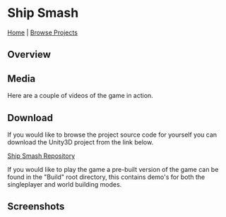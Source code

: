 # Ship Smash

[Home](../index.md)
|
[Browse Projects](../browse_projects.md)

## Overview

## Media

Here are a couple of videos of the game in action.

## Download

If you would like to browse the project source code for yourself you can download the Unity3D project from the link below.

[Ship Smash Repository](https://github.com/JGoodHub/Heroes-Quest)

If you would like to play the game a pre-built version of the game can be found in the "Build" root directory, this contains demo's for both the singleplayer and world building modes.

## Screenshots
